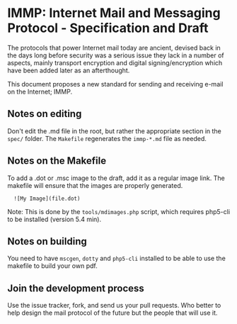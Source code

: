 # IMMP: Internet Mail and Messaging Protocol - Specification and Draft

The protocols that power Internet mail today are ancient, devised back in the
days long before security was a serious issue they lack in a number of aspects,
mainly transport encryption and digital signing/encryption which have been added
later as an afterthought.

This document proposes a new standard for sending and receiving e-mail on the
Internet; IMMP.

## Notes on editing

Don't edit the .md file in the root, but rather the appropriate section in the
`spec/` folder. The `Makefile` regenerates the `immp-*.md` file as needed.

## Notes on the Makefile

To add a .dot or .msc image to the draft, add it as a regular image link. The
makefile will ensure that the images are properly generated.

      ![My Image](file.dot)

Note: This is done by the `tools/mdimages.php` script, which requires php5-cli
to be installed (version 5.4 min).

## Notes on building

You need to have `mscgen`, `dotty` and `php5-cli` installed to be able to use
the makefile to build your own pdf.

## Join the development process

Use the issue tracker, fork, and send us your pull requests. Who better to help
design the mail protocol of the future but the people that will use it.
